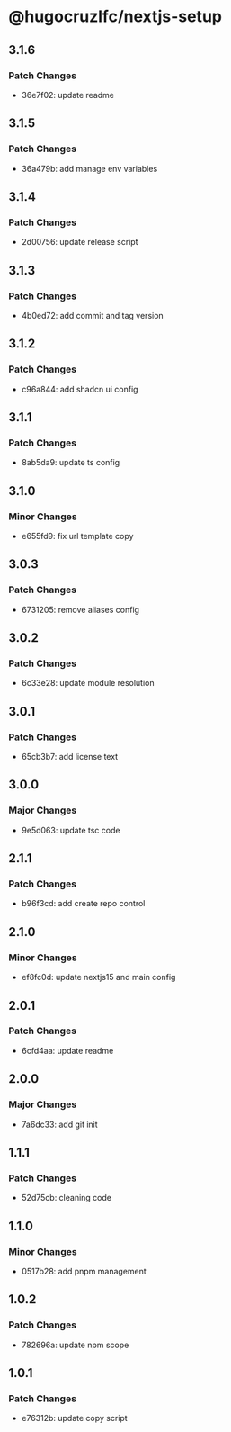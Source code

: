 # @hugocruzlfc/nextjs-setup

## 3.1.6

### Patch Changes

- 36e7f02: update readme

## 3.1.5

### Patch Changes

- 36a479b: add manage env variables

## 3.1.4

### Patch Changes

- 2d00756: update release script

## 3.1.3

### Patch Changes

- 4b0ed72: add commit and tag version

## 3.1.2

### Patch Changes

- c96a844: add shadcn ui config

## 3.1.1

### Patch Changes

- 8ab5da9: update ts config

## 3.1.0

### Minor Changes

- e655fd9: fix url template copy

## 3.0.3

### Patch Changes

- 6731205: remove aliases config

## 3.0.2

### Patch Changes

- 6c33e28: update module resolution

## 3.0.1

### Patch Changes

- 65cb3b7: add license text

## 3.0.0

### Major Changes

- 9e5d063: update tsc code

## 2.1.1

### Patch Changes

- b96f3cd: add create repo control

## 2.1.0

### Minor Changes

- ef8fc0d: update nextjs15 and main config

## 2.0.1

### Patch Changes

- 6cfd4aa: update readme

## 2.0.0

### Major Changes

- 7a6dc33: add git init

## 1.1.1

### Patch Changes

- 52d75cb: cleaning code

## 1.1.0

### Minor Changes

- 0517b28: add pnpm management

## 1.0.2

### Patch Changes

- 782696a: update npm scope

## 1.0.1

### Patch Changes

- e76312b: update copy script
